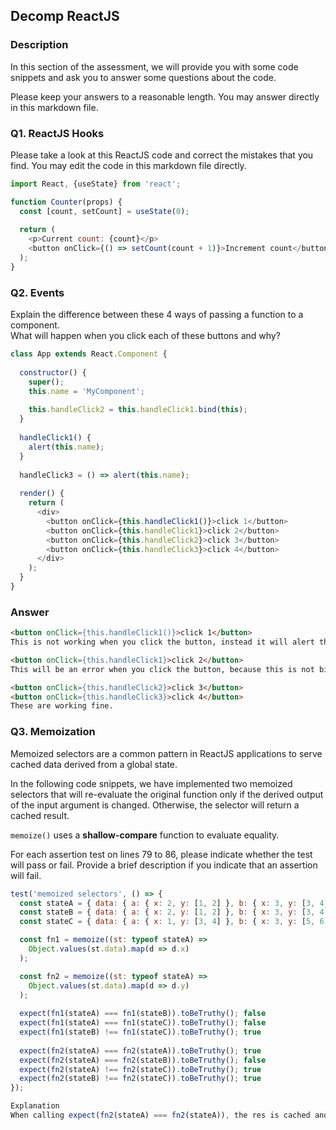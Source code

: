 ## Decomp ReactJS

### Description
In this section of the assessment, we will provide you with some code snippets and ask you to answer some questions about the code. 

Please keep your answers to a reasonable length. You may answer directly in this markdown file.

### Q1. ReactJS Hooks
Please take a look at this ReactJS code and correct the mistakes that you find. You may edit the code in this markdown file directly.
```javascript
import React, {useState} from 'react';

function Counter(props) {
  const [count, setCount] = useState(0);
  
  return (
    <p>Current count: {count}</p>
    <button onClick={() => setCount(count + 1)}>Increment count</button>
  );
}
```

### Q2. Events
Explain the difference between these 4 ways of passing a function to a component. </br>
What will happen when you click each of these buttons and why?

```javascript
class App extends React.Component {
  
  constructor() {
    super(); 
    this.name = 'MyComponent';
    
    this.handleClick2 = this.handleClick1.bind(this);
  }
  
  handleClick1() {
    alert(this.name);
  }
  
  handleClick3 = () => alert(this.name);
  
  render() {
    return (
      <div>
        <button onClick={this.handleClick1()}>click 1</button>
        <button onClick={this.handleClick1}>click 2</button>
        <button onClick={this.handleClick2}>click 3</button>
        <button onClick={this.handleClick3}>click 4</button>
      </div>
    );
  }
}
```

### Answer
``` html
<button onClick={this.handleClick1()}>click 1</button>
This is not working when you click the button, instead it will alert the name when the page is refreshed.

<button onClick={this.handleClick1}>click 2</button>
This will be an error when you click the button, because this is not binded to this class component.

<button onClick={this.handleClick2}>click 3</button>
<button onClick={this.handleClick3}>click 4</button>
These are working fine.
```



### Q3. Memoization
Memoized selectors are a common pattern in ReactJS applications to serve cached data derived from a global state. 

In the following code snippets, we have implemented two memoized selectors that will re-evaluate the original function only if the derived output of the input argument is changed. Otherwise, the selector will return a cached result. 

`memoize()` uses a <strong>shallow-compare</strong> function to evaluate equality.

For each assertion test on lines 79 to 86, please indicate whether the test will pass or fail. Provide a brief description if you indicate that an assertion will fail.

```javascript
test('memoized selectors', () => {
  const stateA = { data: { a: { x: 2, y: [1, 2] }, b: { x: 3, y: [3, 4] } } };
  const stateB = { data: { a: { x: 2, y: [1, 2] }, b: { x: 3, y: [3, 4] } } };
  const stateC = { data: { a: { x: 1, y: [3, 4] }, b: { x: 3, y: [5, 6] } } };

  const fn1 = memoize((st: typeof stateA) =>
    Object.values(st.data).map(d => d.x)
  );

  const fn2 = memoize((st: typeof stateA) =>
    Object.values(st.data).map(d => d.y)
  );
  
  expect(fn1(stateA) === fn1(stateB)).toBeTruthy(); false
  expect(fn1(stateA) === fn1(stateC)).toBeTruthy(); false
  expect(fn1(stateB) !== fn1(stateC)).toBeTruthy(); true
  
  expect(fn2(stateA) === fn2(stateA)).toBeTruthy(); true
  expect(fn2(stateA) === fn2(stateB)).toBeTruthy(); false
  expect(fn2(stateA) !== fn2(stateC)).toBeTruthy(); true
  expect(fn2(stateB) !== fn2(stateC)).toBeTruthy(); true
});

Explanation
When calling expect(fn2(stateA) === fn2(stateA)), the res is cached and not re-evaluated so the expect value is true. For other cases, array compare is shallow so false.
```
